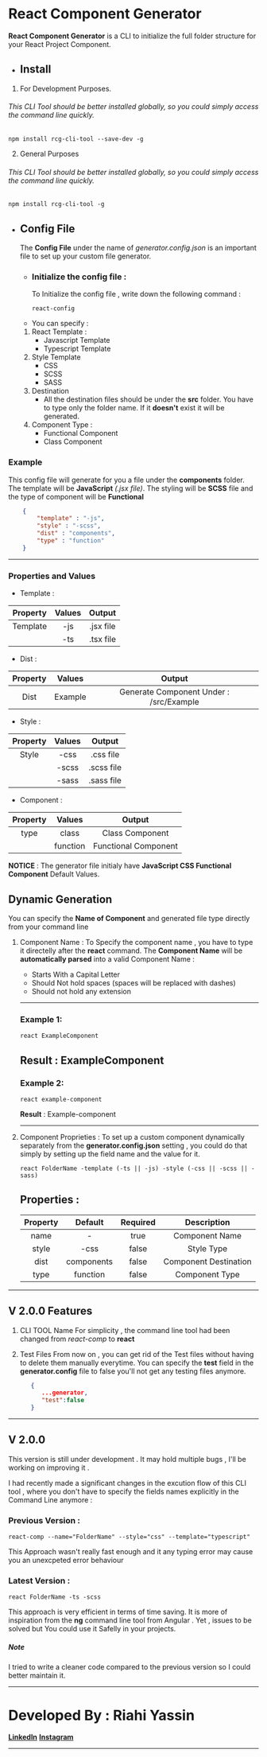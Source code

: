# React Component Generator
**React Component Generator** is a CLI to initialize the full folder structure for your React Project Component.


* ## Install 
1. For Development Purposes.
###### This CLI Tool should be better installed globally, so you could simply access the command line quickly.
```
npm install rcg-cli-tool --save-dev -g
```
2. General Purposes
###### This CLI Tool should be better installed globally, so you could simply access the command line quickly.
```
npm install rcg-cli-tool -g
```
* ## Config File
  The **Config File** under the name of *generator.config.json* is an important file to set up your custom file generator.
  * ### Initialize the config file :
    To Initialize the config file , write down the following command :
    ```
    react-config 
    ```
  * You can specify :
  1. React Template : 
     * Javascript Template
     * Typescript Template
  2. Style Template
     * CSS
     * SCSS
     * SASS
  3. Destination
     * All the destination files should be under the **src** folder. You have to type only the folder name. If it **doesn't** exist it will be generated.
  4. Component Type :
     * Functional Component
     * Class Component
### Example 
This config file will generate for you a file under the **components** folder. The template will be **JavaScript** *(.jsx file)*. The styling will be **SCSS** file and the type of component will be **Functional** 
```json
    {
        "template" : "-js",
        "style" : "-scss",
        "dist" : "components",
        "type" : "function"
    }
```
---

### Properties and Values
* Template :
  
| Property |   Values   |  Output   |
|:--------:|:----------:|:---------:|
| Template | -js | .jsx file |
|          | -ts | .tsx file |

* Dist :
  
| Property | Values  |                 Output                  |
|:--------:|:-------:|:---------------------------------------:|
|   Dist   | Example | Generate Component Under : /src/Example |

* Style :
  
| Property | Values |   Output   |
|:--------:|:------:|:----------:|
|  Style   |  -css   | .css file  |
|          |  -scss  | .scss file |
|          |  -sass  | .sass file |

* Component :
  
| Property |  Values  |        Output        |
|:--------:|:--------:|:--------------------:|
|   type   |  class   |   Class Component    |
|          | function | Functional Component |

**NOTICE** : The generator file initialy have **JavaScript CSS Functional Component** Default Values.

## Dynamic Generation 
You can specify the **Name of Component** and generated file type directly from your command line 

1. Component Name :
   To Specify the component name , you have to type it directelly after the **react** command.
   The **Component Name** will be **automatically parsed** into a valid Component Name :
     * Starts With a Capital Letter
     * Should Not hold spaces (spaces will be replaced with dashes)
     * Should not hold any extension
   ---
   ### Example 1:
   ```
   react ExampleComponent
   ```
   **Result** : ExampleComponent
   ---
    ### Example 2:
   ```
   react example-component
   ```
   **Result** : Example-component
   
   ---
2. Component Proprieties :
   To set up a custom component dynamically separately from the **generator.config.json** setting , you could do that simply by setting up the field name and the value for it.
   ```
   react FolderName -template (-ts || -js) -style (-css || -scss || -sass)
   ```
    ## Properties :
     
    | Property |  Default   | Required |      Description      |
    |:--------:|:----------:|:--------:|:---------------------:|
    |   name   |     -      |   true   |    Component Name     |
    |  style   |    -css     |  false   |      Style Type       |
    |   dist   | components |  false   | Component Destination |
    |   type   |  function  |  false   |    Component Type     |

---
## V 2.0.0 Features 
1. CLI TOOL Name 
   For simplicity , the command line tool had been changed from *react-comp* to **react**

2. Test Files 
   From now on , you can get rid of the Test files without having to delete them manually everytime.
   You can specify the **test** field in the **generator.config** file to false you'll not get any testing files anymore.

   ```json
      {
         ...generator,
         "test":false
      }

   ```

---
## V 2.0.0 
This version is still under development . It may hold multiple bugs , I'll be working on improving it . 

I had recently made a significant changes in the excution flow of this CLI tool , where you don't have to specify the fields names explicitly in the Command Line anymore :

### Previous Version : 
```
react-comp --name="FolderName" --style="css" --template="typescript"
```
This Approach wasn't really fast enough and it any typing error may cause you an unexcpeted error behaviour 

### Latest Version : 
```
react FolderName -ts -scss
```
This approach is very efficient in terms of time saving.
It is more of inspiration from the **ng** command line tool from Angular .
Yet , issues to be solved but You could use it Safelly in your projects.

##### *Note*  
I tried to write a cleaner code compared to the previous version so I could better maintain it.

---

# Developed By : **Riahi Yassin**
[**LinkedIn**](https://www.linkedin.com/in/riahi-mohamed-yassin/ "LinkedIn Profile")
[**Instagram**](https://www.instagram.com/riahi__yassin/ "Instagram Profile")

---

   
   






